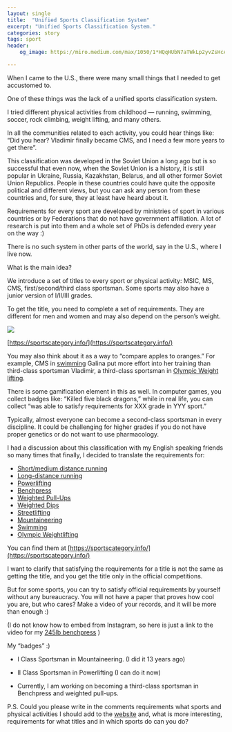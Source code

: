 ```yaml
---
layout: single
title:  "Unified Sports Classification System"
excerpt: "Unified Sports Classification System."
categories: story
tags: sport
header:
    og_image: https://miro.medium.com/max/1050/1*HQqHUbN7aTWkLp2yvZsHcA.jpeg

---
```

When I came to the U.S., there were many small things that I needed to get accustomed to.

One of these things was the lack of a unified sports classification system.

I tried different physical activities from childhood — running, swimming, soccer, rock climbing, weight lifting, and many others.

In all the communities related to each activity, you could hear things like: “Did you hear? Vladimir finally became CMS, and I need a few more years to get there”.

This classification was developed in the Soviet Union a long ago but is so successful that even now, when the Soviet Union is a history, it is still popular in Ukraine, Russia, Kazakhstan, Belarus, and all other former Soviet Union Republics. People in these countries could have quite the opposite political and different views, but you can ask any person from these countries and, for sure, they at least have heard about it.

Requirements for every sport are developed by ministries of sport in various countries or by Federations that do not have government affiliation. A lot of research is put into them and a whole set of PhDs is defended every year on the way :)

There is no such system in other parts of the world, say in the U.S., where I live now.

What is the main idea?

We introduce a set of titles to every sport or physical activity: MSIC, MS, CMS, first/second/third class sportsman. Some sports may also have a junior version of I/II/III grades.

To get the title, you need to complete a set of requirements. They are different for men and women and may also depend on the person’s weight.

![](https://miro.medium.com/max/1050/1*fVMHZWFp69YpR_QcJlliBA.png)

[https://sportscategory.info/](https://sportscategory.info/)

You may also think about it as a way to “compare apples to oranges.” For example, CMS in [swimming](https://sportscategory.info/swimming) Galina put more effort into her training than third-class sportsman Vladimir, a third-class sportsman in [Olympic Weight lifting](https://sportscategory.info/).

There is some gamification element in this as well. In computer games, you collect badges like: “Killed five black dragons,” while in real life, you can collect “was able to satisfy requirements for XXX grade in YYY sport.”

Typically, almost everyone can become a second-class sportsman in every discipline. It could be challenging for higher grades if you do not have proper genetics or do not want to use pharmacology.

I had a discussion about this classification with my English speaking friends so many times that finally, I decided to translate the requirements for:

* [Short/medium distance running](https://sportscategory.info/short_distance_running)
* [Long-distance running](https://sportscategory.info/long_distance_running)
* [Powerlifting](https://sportscategory.info/powerlifting)
* [Benchpress](https://sportscategory.info/bench_press)
* [Weighted Pull-Ups](https://sportscategory.info/pullups)
* [Weighted Dips](https://sportscategory.info/dips)
* [Streetlifting](https://sportscategory.info/streetlifting)
* [Mountaineering](https://sportscategory.info/mountaneering)
* [Swimming](https://sportscategory.info/swimming)
* [Olympic Weightlifting](https://sportscategory.info/olympic_weight_lifting)

You can find them at [https://sportscategory.info/](https://sportscategory.info/)

I want to clarify that satisfying the requirements for a title is not the same as getting the title, and you get the title only in the official competitions.

But for some sports, you can try to satisfy official requirements by yourself without any bureaucracy. You will not have a paper that proves how cool you are, but who cares? Make a video of your records, and it will be more than enough :)

(I do not know how to embed from Instagram, so here is just a link to the video for my [245lb benchpress](https://www.instagram.com/tv/Cbar4OmgXsG/?utm_source=ig_web_copy_link) )

My “badges” :)

* I Class Sportsman in Mountaineering. (I did it 13 years ago)
* II Class Sportsman in Powerlifting (I can do it now)

* Currently, I am working on becoming a third-class sportsman in Benchpress and weighted pull-ups.

P.S. Could you please write in the comments requirements what sports and physical activities I should add to the [website](https://sportscategory.info/) and, what is more interesting, requirements for what titles and in which sports do can you do?
